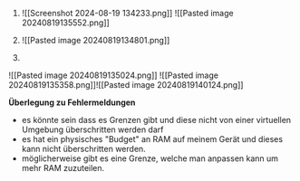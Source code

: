 1. ![[Screenshot 2024-08-19 134233.png]]
![[Pasted image 20240819135552.png]]

2. ![[Pasted image 20240819134801.png]]
3. 
![[Pasted image 20240819135024.png]]
![[Pasted image 20240819135358.png]]![[Pasted image 20240819140124.png]]

**Überlegung zu Fehlermeldungen**
- es könnte sein dass es Grenzen gibt und diese nicht von einer virtuellen Umgebung überschritten werden darf
- es hat ein physisches "Budget" an RAM auf meinem Gerät und dieses kann nicht überschritten werden.
- möglicherweise gibt es eine Grenze, welche man anpassen kann um mehr RAM zuzuteilen.
